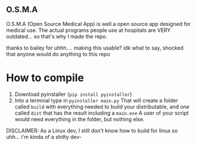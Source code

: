 ## O.S.M.A

O.S.M.A (Open Source Medical App) is well a open source app designed for medical use. The actual programs people use at hospitals are VERY outdated... so that's why I made the repo.

thanks to bailey for uhhh.... making this usable? idk what to say, shocked that anyone would do anything to this repo


# How to compile 

1. Download pyinstaller (```pip install pyinstaller```)
2. Into a terminal type in ```pyinstaller main.py```
That will create a folder called ```build``` with everything needed to build your distributable, and one called ```dist``` that has the result including a ```main.exe``` A user of your script would need everything in the folder, but nothing else.

DISCLAIMER: As a Linux dev, I still don't know how to build for linux so uhh... i'm kinda of a shitty dev-


